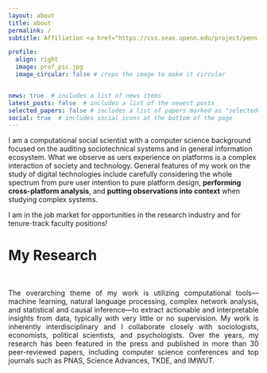 ```yaml
---
layout: about
title: about
permalink: /
subtitle: Affiliation <a href="https://css.seas.upenn.edu/project/penn-map/">Computational Social Science Lab at Penn</a>

profile:
  align: right
  image: prof_pic.jpg
  image_circular: false # crops the image to make it circular


news: true  # includes a list of news items
latest_posts: false  # includes a list of the newest posts
selected_papers: false # includes a list of papers marked as "selected={true}"
social: true  # includes social icons at the bottom of the page
---
```



I am a computational social scientist with a computer science background focused on the auditing sociotechnical
systems and in general information ecosystem. What we observe as uers experience on platforms is a complex interaction of society and technology. 
General features of my work on the study of digital technologies include carefully considering the whole spectrum from pure user
intention to pure platform design</strong>, <strong>performing cross-platform analysis</strong>, and <strong>putting observations into context</strong> when studying
complex systems. 


I am in the job market for opportunities in the research industry and for tenure-track faculty positions!
 



 

<h1>My Research</h1> 
<br>
<p style="text-align:justify">
 The overarching theme of my work is utilizing computational tools—machine learning, natural language processing, complex network analysis, and statistical and causal inference—to extract actionable and interpretable insights from data, typically with very little or no supervision. 
My work is inherently interdisciplinary and I collaborate closely with sociologists, economists, political scientists, and psychologists. 
Over the years, my research has been featured in the press and published in more than 30 peer-reviewed papers,
including computer science conferences and top journals such as PNAS, Science Advances, TKDE, and IMWUT.
</p>
<br>
